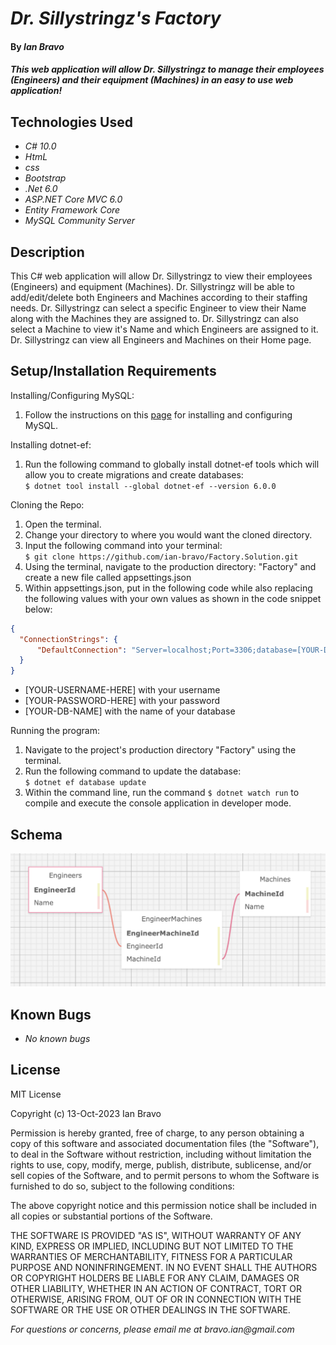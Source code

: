 
# _Dr. Sillystringz's Factory_

#### By _**Ian Bravo**_

#### _This web application will allow Dr. Sillystringz to manage their employees (Engineers) and their equipment (Machines) in an easy to use web application!_

## Technologies Used

* _C# 10.0_
* _HtmL_
* _css_
* _Bootstrap_
* _.Net 6.0_
* _ASP.NET Core MVC 6.0_
* _Entity Framework Core_
* _MySQL Community Server_


## Description

This C# web application will allow Dr. Sillystringz to view their employees (Engineers) and equipment (Machines). Dr. Sillystringz will be able to add/edit/delete both Engineers and Machines according to their staffing needs. Dr. Sillystringz can select a specific Engineer to view their Name along with the Machines they are assigned to. Dr. Sillystringz can also select a Machine to view it's Name and which Engineers are assigned to it. Dr. Sillystringz can view all Engineers and Machines on their Home page.

## Setup/Installation Requirements

Installing/Configuring MySQL:

1. Follow the instructions on this <a href="https://full-time-pre-october.learnhowtoprogram.com/c-and-net/getting-started-with-c/installing-and-configuring-mysql">page</a> for installing and configuring MySQL.


Installing dotnet-ef:
1. Run the following command to globally install dotnet-ef tools which will allow you to create migrations and create databases:    
   `$ dotnet tool install --global dotnet-ef --version 6.0.0`

Cloning the Repo:
1. Open the terminal.
2. Change your directory to where you would want the cloned directory.
3. Input the following command into your terminal:  
 `$ git clone https://github.com/ian-bravo/Factory.Solution.git`
4. Using the terminal, navigate to the production directory: "Factory" and create a new file called appsettings.json
5. Within appsettings.json, put in the following code while also replacing the following values with your own values as shown in the code snippet below:
```json
{
  "ConnectionStrings": {
      "DefaultConnection": "Server=localhost;Port=3306;database=[YOUR-DB-NAME];uid=[YOUR-USERNAME-HERE];pwd=[YOUR-PASSWORD-HERE];"
  }
}
```
* [YOUR-USERNAME-HERE] with your username
* [YOUR-PASSWORD-HERE] with your password
* [YOUR-DB-NAME] with the name of your database

Running the program:
1. Navigate to the project's production directory "Factory" using the terminal.
2. Run the following command to update the database:    
  `$ dotnet ef database update`
3. Within the command line, run the command `$ dotnet watch run` to compile and execute the console application in developer mode.

## Schema

<img src="Factory_Schema.png" alt="schema">

## Known Bugs

* _No known bugs_

## License

MIT License  

Copyright (c) 13-Oct-2023 Ian Bravo

Permission is hereby granted, free of charge, to any person obtaining a copy of this software and associated documentation files (the "Software"), to deal in the Software without restriction, including without limitation the rights to use, copy, modify, merge, publish, distribute, sublicense, and/or sell copies of the Software, and to permit persons to whom the Software is furnished to do so, subject to the following conditions:  

The above copyright notice and this permission notice shall be included in all copies or substantial portions of the Software.  

THE SOFTWARE IS PROVIDED "AS IS", WITHOUT WARRANTY OF ANY KIND, EXPRESS OR IMPLIED, INCLUDING BUT NOT LIMITED TO THE WARRANTIES OF MERCHANTABILITY, FITNESS FOR A PARTICULAR PURPOSE AND NONINFRINGEMENT. IN NO EVENT SHALL THE AUTHORS OR COPYRIGHT HOLDERS BE LIABLE FOR ANY CLAIM, DAMAGES OR OTHER LIABILITY, WHETHER IN AN ACTION OF CONTRACT, TORT OR OTHERWISE, ARISING FROM, OUT OF OR IN CONNECTION WITH THE SOFTWARE OR THE USE OR OTHER DEALINGS IN THE SOFTWARE.

_For questions or concerns, please email me at bravo.ian@gmail.com_